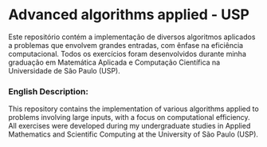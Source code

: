 # Advanced algorithms applied - USP

Este repositório contém a implementação de diversos algoritmos aplicados a problemas que envolvem grandes entradas, com ênfase na eficiência computacional. Todos os exercícios foram desenvolvidos durante minha graduação em Matemática Aplicada e Computação Científica na Universidade de São Paulo (USP).

### English Description:

This repository contains the implementation of various algorithms applied to problems involving large inputs, with a focus on computational efficiency. All exercises were developed during my undergraduate studies in Applied Mathematics and Scientific Computing at the University of São Paulo (USP).
